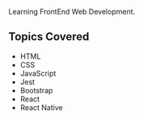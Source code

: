 Learning FrontEnd Web Development.

Topics Covered 
----------------------------
- HTML
- CSS
- JavaScript
- Jest
- Bootstrap
- React
- React Native
